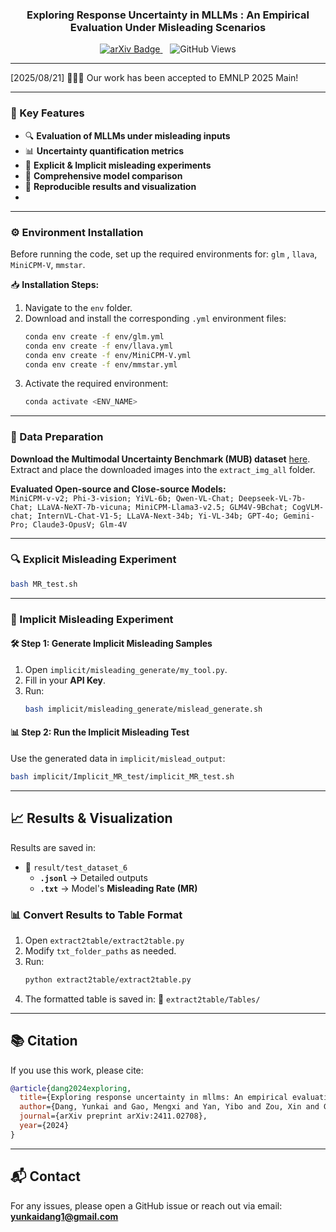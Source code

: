 
<h3 align="center">Exploring Response Uncertainty in MLLMs : An Empirical Evaluation Under Misleading Scenarios</h1>
<p align="center">
  <a href="https://arxiv.org/pdf/2411.02708" target="_blank">
    <img src="https://img.shields.io/badge/arXiv-2411.02708-B31B1B.svg" alt="arXiv Badge"/>
  </a>
  &nbsp;&nbsp;
  <img src="https://komarev.com/ghpvc/?username=Yunkaidang&color=blue" alt="GitHub Views"/>
</p>

---
[2025/08/21] 🎉🎉🎉 Our work has been accepted to EMNLP 2025 Main! 

---
### 📌 Key Features
- 🔍 **Evaluation of MLLMs under misleading inputs**
- 📊 **Uncertainty quantification metrics**
- 🎯 **Explicit & Implicit misleading experiments**
- 🔬 **Comprehensive model comparison**
- 📝 **Reproducible results and visualization**
- 
---

### ⚙️ Environment Installation

Before running the code, set up the required environments for: `glm` , `llava`, `MiniCPM-V`, `mmstar`.

📥 **Installation Steps:**  
1. Navigate to the `env` folder.
2. Download and install the corresponding `.yml` environment files:
   ```bash
   conda env create -f env/glm.yml
   conda env create -f env/llava.yml
   conda env create -f env/MiniCPM-V.yml
   conda env create -f env/mmstar.yml
   ```
3. Activate the required environment:
   ```bash
   conda activate <ENV_NAME>
   ```

---

### 📂 Data Preparation

**Download the Multimodal Uncertainty Benchmark (MUB) dataset** [here](https://drive.google.com/drive/folders/1_SyC9ZedMQdq0scxfo7DCgRporoK9kjt?usp=drive_link).  
Extract and place the downloaded images into the `extract_img_all` folder.

**Evaluated Open-source and Close-source Models:**  
```MiniCPM-v-v2; Phi-3-vision; YiVL-6b; Qwen-VL-Chat; Deepseek-VL-7b-Chat; LLaVA-NeXT-7b-vicuna; MiniCPM-Llama3-v2.5; GLM4V-9Bchat; CogVLM-chat; InternVL-Chat-V1-5; LLaVA-Next-34b; Yi-VL-34b; GPT-4o; Gemini-Pro; Claude3-OpusV; Glm-4V ```





---

### 🔍 Explicit Misleading Experiment
```bash
bash MR_test.sh
```

---

### 🔄 Implicit Misleading Experiment

#### 🛠️ Step 1: Generate Implicit Misleading Samples
1. Open `implicit/misleading_generate/my_tool.py`.  
2. Fill in your **API Key**.  
3. Run:
   ```bash
   bash implicit/misleading_generate/mislead_generate.sh
   ```

#### 📊 Step 2: Run the Implicit Misleading Test
Use the generated data in `implicit/mislead_output`:
```bash
bash implicit/Implicit_MR_test/implicit_MR_test.sh
```

---

## 📈 Results & Visualization

Results are saved in:
- 📁 `result/test_dataset_6`
  - **`.jsonl`** → Detailed outputs
  - **`.txt`** → Model's **Misleading Rate (MR)**

### 📊 Convert Results to Table Format
1. Open `extract2table/extract2table.py`
2. Modify `txt_folder_paths` as needed.
3. Run:
   ```bash
   python extract2table/extract2table.py
   ```
4. The formatted table is saved in:
   📁 `extract2table/Tables/`

---

## 📚 Citation

If you use this work, please cite:

```bibtex
@article{dang2024exploring,
  title={Exploring response uncertainty in mllms: An empirical evaluation under misleading scenarios},
  author={Dang, Yunkai and Gao, Mengxi and Yan, Yibo and Zou, Xin and Gu, Yanggan and Liu, Aiwei and Hu, Xuming},
  journal={arXiv preprint arXiv:2411.02708},
  year={2024}
}
```

---

## 📬 Contact
For any issues, please open a GitHub issue or reach out via email:  **yunkaidang1@gmail.com**

